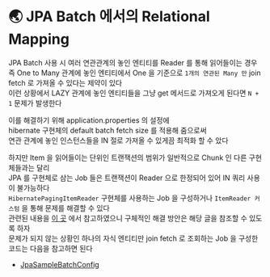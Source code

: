 # &#127759; JPA Batch 에서의 Relational Mapping
JPA Batch 사용 시 여러 연관관계의 놓인 엔티티를 Reader 를 통해 읽어들이는 경우   
즉 One to Many 관계에 놓인 엔티티에서 One 을 기준으로 `1개의 연관된 Many 만` join fetch 로 가져올 수 있다는 제약이 있다  
이런 상황에서 LAZY 관계에 놓인 엔티티들을 그냥 get 메서드로 가져오게 된다면 `N + 1` 문제가 발생한다  


이를 해결하기 위해 application.properties 의 설정에  
hibernate 구현체의 default batch fetch size 를 적용해 줌으로써  
연관 관계에 놓인 인스턴스들을 IN 절로 가져올 수 있게끔 최적화 할 수 았다  


하지만 Item 을 읽어들이는 단위인 트랜잭션의 범위가 일반적으로 Chunk 인 다른 구현체들과는 달리  
JPA 를 구현체로 삼는 Job 들은 트랜잭션이 Reader 으로 한정되어 있어 IN 쿼리 사용이 불가능하다  
`HibernatePagingItemReader` 구현체를 사용하는 Job 을 구성하거나 `ItemReader 커스텀` 을 통해 문제를 해결할 수 있다  
관련된 내용을 [이 곳](https://jojoldu.tistory.com/414?category=902551) 에서 참고하였으니 구체적인 해결 방안은 해당 글을 참조할 수 있도록 하자    
문제가 되지 않는 상황인 하나의 자식 엔티티만 join fetch 로 조회하는 Job 을 구성한 코드는 다음을 참고하면 된다        

- [JpaSampleBatchConfig](../src/main/java/com/son/SpringBatch/config/JpaSampleBatchConfig.java)
